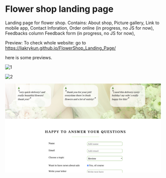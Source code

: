 # Flower shop landing page

Landing page for flower shop.
Contains:
  About shop,
  Picture gallery,
  Link to mobile app,
  Contact Inforation,
  Order online (in progress, no JS for now),
  Feedbacks column
  Feedback form (in progress, no JS for now),

Preview:
To check whole website: go to https://liakrykun.github.io/FlowerShop_Landing_Page/

here is some previews. 

![1](./preview.png)

![2](./preview2.png)

![3](./preview3.png)
